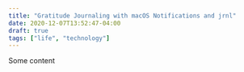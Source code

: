 ```yaml
---
title: "Gratitude Journaling with macOS Notifications and jrnl"
date: 2020-12-07T13:52:47-04:00
draft: true
tags: ["life", "technology"]
---
```


Some content